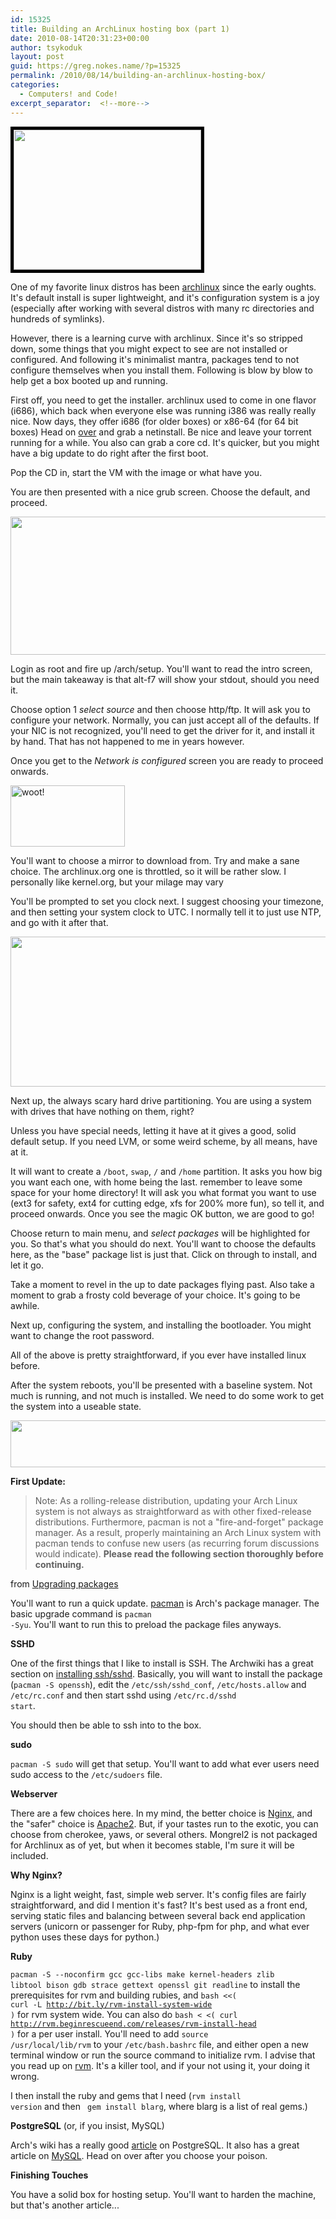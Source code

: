 ```yaml
---
id: 15325
title: Building an ArchLinux hosting box (part 1)
date: 2010-08-14T20:31:23+00:00
author: tsykoduk
layout: post
guid: https://greg.nokes.name/?p=15325
permalink: /2010/08/14/building-an-archlinux-hosting-box/
categories:
  - Computers! and Code!
excerpt_separator:  <!--more-->
---
```

<a href="https://greg.nokes.name/wp-content/uploads/2010/08/Other-Linux-2.6.x-kernel-64-bit.png"><img class="alignleft size-medium wp-image-15337" style="border: 5px solid black;" title="Other Linux 2.6.x kernel 64-bit" src="https://greg.nokes.name/wp-content/uploads/2010/08/Other-Linux-2.6.x-kernel-64-bit-300x224.png" alt="" width="300" height="224" /></a>

One of my favorite linux distros has been <a href="http://www.archlinux.org/">archlinux</a> since the early oughts. It's default install is super lightweight, and it's configuration system is a joy (especially after working with several distros with many rc directories and hundreds of symlinks).

<!--more-->

However, there is a learning curve with archlinux. Since it's so stripped down, some things that you might expect to see are not installed or configured. And following it's minimalist mantra, packages tend to not configure themselves when you install them. Following is blow by blow to help get a box booted up and running.

First off, you need to get the installer. archlinux used to come in one flavor (i686), which back when everyone else was running i386 was really really nice. Now days, they offer i686 (for older boxes) or x86-64 (for 64 bit boxes) Head on <a href="http://www.archlinux.org/download/">over</a> and grab a netinstall. Be nice and leave your torrent running for a while. You also can grab a core cd. It's quicker, but you might have a big update to do right after the first boot.

Pop the CD in, start the VM with the image or what have you.

You are then presented with a nice grub screen. Choose the default, and proceed.

<img class="alignnone size-full wp-image-15327" title="Other Linux 2.6.x kernel 64-bit-2" src="https://greg.nokes.name/wp-content/uploads/2010/08/Other-Linux-2.6.x-kernel-64-bit-2.png" alt="" width="717" height="221" />

Login as root and fire up /arch/setup. You'll want to read the intro screen, but the main takeaway is that alt-f7 will show your stdout, should you need it.

Choose option 1 <em>select source</em> and then choose http/ftp. It will ask you to configure your network. Normally, you can just accept all of the defaults. If your NIC is not recognized, you'll need to get the driver for it, and install it by hand. That has not happened to me in years however.

Once you get to the <em>Network is configured</em> screen you are ready to proceed onwards.

<a href="https://greg.nokes.name/wp-content/uploads/2010/08/Other-Linux-2.6.x-kernel-64-bit-3.png"><img class="alignnone size-full wp-image-15328" title="Other Linux 2.6.x kernel 64-bit-3" src="https://greg.nokes.name/wp-content/uploads/2010/08/Other-Linux-2.6.x-kernel-64-bit-3.png" alt="woot!" width="183" height="98" /></a>

You'll want to choose a mirror to download from. Try and make a sane choice. The archlinux.org one is throttled, so it will be rather slow. I personally like kernel.org, but your milage may vary


You'll be prompted to set you clock next. I suggest choosing your timezone, and then setting your system clock to UTC. I normally tell it to just use NTP, and go with it after that.

<a href="https://greg.nokes.name/wp-content/uploads/2010/08/Other-Linux-2.6.x-kernel-64-bit-4.png"><img class="alignnone size-full wp-image-15329" title="Other Linux 2.6.x kernel 64-bit-4" src="https://greg.nokes.name/wp-content/uploads/2010/08/Other-Linux-2.6.x-kernel-64-bit-4.png" alt="" width="703" height="240" /></a>

Next up, the always scary hard drive partitioning. You are using a system with drives that have nothing on them, right?

Unless you have special needs, letting it have at it gives a good, solid default setup. If you need LVM, or some weird scheme, by all means, have at it.

It will want to create a <code>/boot</code>, <code>swap</code>, <code>/</code> and <code>/home</code> partition. It asks you how big you want each one, with home being the last. remember to leave some space for your home directory! It will ask you what format you want to use (ext3 for safety, ext4 for cutting edge, xfs for 200% more fun), so tell it, and proceed onwards. Once you see the magic OK button, we are good to go!

Choose return to main menu, and <em>select packages</em> will be highlighted for you. So that's what you should do next. You'll want to choose the defaults here, as the "base" package list is just that. Click on through to install, and let it go.

Take a moment to revel in the up to date packages flying past. Also take a moment to grab a frosty cold beverage of your choice. It's going to be awhile.

Next up, configuring the system, and installing the bootloader. You might want to change the root password.

All of the above is pretty straightforward, if you ever have installed linux before.

After the system reboots, you'll be presented with a baseline system. Not much is running, and not much is installed. We need to do some work to get the system into a useable state.

<a href="https://greg.nokes.name/wp-content/uploads/2010/08/Other-Linux-2.6.x-kernel-64-bit-8.png"><img class="alignnone size-full wp-image-15333" title="Other Linux 2.6.x kernel 64-bit-8" src="https://greg.nokes.name/wp-content/uploads/2010/08/Other-Linux-2.6.x-kernel-64-bit-8.png" alt="" width="719" height="75" /></a>

<strong>First Update:</strong>

<blockquote>Note: As a rolling-release distribution, updating your Arch Linux system is not always as straightforward as with other fixed-release distributions. Furthermore, pacman is not a "fire-and-forget" package manager. As a result, properly maintaining an Arch Linux system with pacman tends to confuse new users (as recurring forum discussions would indicate). <strong>Please read the following section thoroughly before continuing.</strong></blockquote>

from <a href="http://wiki.archlinux.org/index.php/Pacman#Upgrading_packages">Upgrading packages</a>

You'll want to run a quick update. <a href="http://wiki.archlinux.org/index.php/Pacman">pacman</a> is Arch's package manager. The basic upgrade command is <code>pacman -Syu</code>. You'll want to run this to preload the package files anyways.

<strong>SSHD</strong>

One of the first things that I like to install is SSH. The Archwiki has a great section on <a href="http://wiki.archlinux.org/index.php/SSH">installing ssh/sshd</a>. Basically, you will want to install the package (<code>pacman -S openssh</code>), edit the <code>/etc/ssh/sshd_conf</code>, <code>/etc/hosts.allow</code> and <code>/etc/rc.conf</code> and then start sshd using <code>/etc/rc.d/sshd start</code>.

You should then be able to ssh into to the box.

<strong>sudo</strong>

<code>pacman -S sudo</code> will get that setup. You'll want to add what ever users need sudo access to the <code>/etc/sudoers</code> file.

<strong>Webserver</strong>

There are a few choices here. In my mind, the better choice is <a href="http://www.archlinux.org/packages/community/i686/nginx/">Nginx</a>, and the "safer" choice is <a href="http://www.archlinux.org/packages/extra/i686/apache/">Apache2</a>. But, if your tastes run to the exotic, you can choose from cherokee, yaws, or several others. Mongrel2 is not packaged for Archlinux as of yet, but when it becomes stable, I'm sure it will be included.

<strong>Why Nginx?</strong>

Nginx is a light weight, fast, simple web server. It's config files are fairly straightforward, and did I mention it's fast? It's best used as a front end, serving static files and balancing between several back end application servers (unicorn or passenger for Ruby, php-fpm for php, and what ever python uses these days for python.)

<strong>Ruby</strong>

<code>pacman -S --noconfirm gcc gcc-libs make kernel-headers zlib libtool bison gdb strace gettext openssl git readline</code> to install the prerequisites for rvm and building rubies, and <code>bash &lt;&lt;( curl -L http://bit.ly/rvm-install-system-wide )</code> for rvm system wide. You can also do <code>bash < <( curl http://rvm.beginrescueend.com/releases/rvm-install-head )</code> for a per user install. You'll need to add <code>source /usr/local/lib/rvm</code> to your <code>/etc/bash.bashrc</code> file, and either open a new terminal window or run the source command to initialize rvm. I advise that you read up on <a href="http://rvm.beginrescueend.com/">rvm</a>. It's a killer tool, and if your not using it, your doing it wrong.

I then install the ruby and gems that I need (<code>rvm install version</code> and then <code> gem install blarg</code>, where blarg is a list of real gems.)

<strong>PostgreSQL</strong> (or, if you insist, MySQL)

Arch's wiki has a really good <a href="http://wiki.archlinux.org/index.php/PostgreSQL">article</a> on PostgreSQL. It also has a great article on <a href="http://wiki.archlinux.org/index.php/MySQL">MySQL</a>. Head on over after you choose your poison.

<strong>Finishing Touches</strong>

You have a solid box for hosting setup. You'll want to harden the machine, but that's another article...